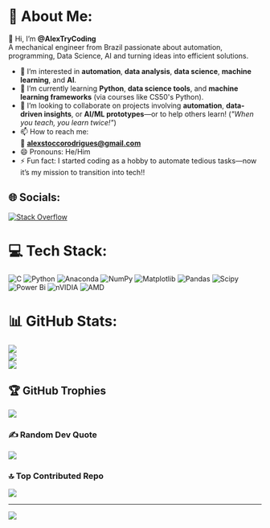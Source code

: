  
 # 💫 About Me:
👋 Hi, I’m **@AlexTryCoding**  
  A mechanical engineer from Brazil passionate about automation, programming, Data Science, AI and turning ideas into efficient solutions.  
- 👀 I’m interested in **automation**, **data analysis**, **data science**, **machine learning**, and **AI**.  
- 🌱 I’m currently learning **Python**, **data science tools**, and **machine learning frameworks** (via courses like CS50's Python).  
- 💞️ I’m looking to collaborate on projects involving **automation**, **data-driven insights**, or **AI/ML prototypes**—or to help others learn! (*"When you teach, you learn twice!"*)  
- 📫 How to reach me:  
  📧 **alexstoccorodrigues@gmail.com**  
- 😄 Pronouns: He/Him  
- ⚡ Fun fact: I started coding as a hobby to automate tedious tasks—now it’s my mission to transition into tech!!  

<!---
AlexStoccoRodrigues/AlexStoccoRodrigues is a ✨ special ✨ repository because its `README.md` (this file) appears on your GitHub profile.
You can click the Preview link to take a look at your changes.
--->


## 🌐 Socials:
[![Stack Overflow](https://img.shields.io/badge/-Stackoverflow-FE7A16?logo=stack-overflow&logoColor=white)](https://stackoverflow.com/users/AlexTryCoding) 

# 💻 Tech Stack:
![C](https://img.shields.io/badge/c-%2300599C.svg?style=for-the-badge&logo=c&logoColor=white) ![Python](https://img.shields.io/badge/python-3670A0?style=for-the-badge&logo=python&logoColor=ffdd54) ![Anaconda](https://img.shields.io/badge/Anaconda-%2344A833.svg?style=for-the-badge&logo=anaconda&logoColor=white) ![NumPy](https://img.shields.io/badge/numpy-%23013243.svg?style=for-the-badge&logo=numpy&logoColor=white) ![Matplotlib](https://img.shields.io/badge/Matplotlib-%23ffffff.svg?style=for-the-badge&logo=Matplotlib&logoColor=black) ![Pandas](https://img.shields.io/badge/pandas-%23150458.svg?style=for-the-badge&logo=pandas&logoColor=white) ![Scipy](https://img.shields.io/badge/SciPy-%230C55A5.svg?style=for-the-badge&logo=scipy&logoColor=%white) ![Power Bi](https://img.shields.io/badge/power_bi-F2C811?style=for-the-badge&logo=powerbi&logoColor=black) ![nVIDIA](https://img.shields.io/badge/nVIDIA-%2376B900.svg?style=for-the-badge&logo=nVIDIA&logoColor=white) ![AMD](https://img.shields.io/badge/AMD-%23000000.svg?style=for-the-badge&logo=amd&logoColor=white)
# 📊 GitHub Stats:
![](https://github-readme-stats.vercel.app/api?username=AlexStcR&theme=dark&hide_border=false&include_all_commits=false&count_private=false)<br/>
![](https://github-readme-streak-stats.herokuapp.com/?user=AlexStcRs&theme=dark&hide_border=false)<br/>
![](https://github-readme-stats.vercel.app/api/top-langs/?username=AlexStcRs&theme=dark&hide_border=false&include_all_commits=false&count_private=false&layout=compact)

## 🏆 GitHub Trophies
![](https://github-profile-trophy.vercel.app/?username=AlexStcR&theme=radical&no-frame=false&no-bg=true&margin-w=4)

### ✍️ Random Dev Quote
![](https://quotes-github-readme.vercel.app/api?type=horizontal&theme=radical)

### 🔝 Top Contributed Repo
![](https://github-contributor-stats.vercel.app/api?username=AlexStcR&limit=5&theme=dark&combine_all_yearly_contributions=true)

---
[![](https://visitcount.itsvg.in/api?id=AlexStcR&icon=0&color=0)](https://visitcount.itsvg.in)

<!-- Proudly created with GPRM ( https://gprm.itsvg.in ) -->
